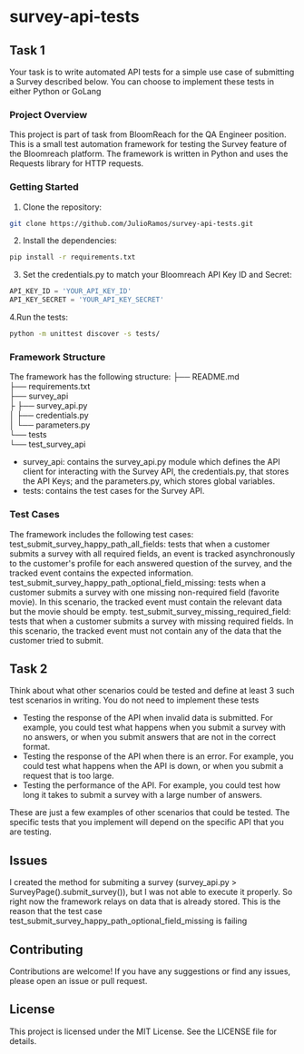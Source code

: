 ﻿# survey-api-tests

## Task 1
Your task is to write automated API tests for a simple use case of submitting a Survey described below. You can choose to implement these tests in either Python or GoLang

### Project Overview
This project is part of task from BloomReach for the QA Engineer position. This is a small test automation framework for testing the Survey feature of the Bloomreach platform. The framework is written in Python and uses the Requests library for HTTP requests.

### Getting Started
1. Clone the repository:
``` bash
git clone https://github.com/JulioRamos/survey-api-tests.git
```

2. Install the dependencies:
``` bash
pip install -r requirements.txt
```

3. Set the credentials.py to match your Bloomreach API Key ID and Secret:
``` python
API_KEY_ID = 'YOUR_API_KEY_ID'
API_KEY_SECRET = 'YOUR_API_KEY_SECRET'
```

4.Run the tests:
``` bash
python -m unittest discover -s tests/
```

### Framework Structure
The framework has the following structure:
├── README.md  
├── requirements.txt  
├── survey_api  
├   ├── survey_api.py  
│   ├── credentials.py  
│   └── parameters.py  
└── tests  
    └── test_survey_api  


* survey_api: contains the survey_api.py module which defines the API client for interacting with the Survey API, the credentials.py, that stores the API Keys; and the parameters.py, which stores global variables.
* tests: contains the test cases for the Survey API.

### Test Cases
The framework includes the following test cases:
test_submit_survey_happy_path_all_fields: tests that when a customer submits a survey with all required fields, an event is tracked asynchronously to the customer's profile for each answered question of the survey, and the tracked event contains the expected information.
test_submit_survey_happy_path_optional_field_missing: tests when a customer submits a survey with one missing non-required field (favorite movie). In this scenario, the tracked event must contain the relevant data but the movie should be empty.
test_submit_survey_missing_required_field: tests that when a customer submits a survey with missing required fields. In this scenario, the tracked event must not contain any of the data that the customer tried to submit.

## Task 2
Think about what other scenarios could be tested and define at least 3 such test scenarios in writing. You do not need to implement these tests

* Testing the response of the API when invalid data is submitted. For example, you could test what happens when you submit a survey with no answers, or when you submit answers that are not in the correct format.
* Testing the response of the API when there is an error. For example, you could test what happens when the API is down, or when you submit a request that is too large.
* Testing the performance of the API. For example, you could test how long it takes to submit a survey with a large number of answers.

These are just a few examples of other scenarios that could be tested. The specific tests that you implement will depend on the specific API that you are testing.

## Issues
I created the method for submiting a survey (survey_api.py > SurveyPage().submit_survey()), but I was not able to execute it properly. So right now the framework relays on data that is already stored. This is the reason that the test case  test_submit_survey_happy_path_optional_field_missing is failing

## Contributing
Contributions are welcome! If you have any suggestions or find any issues, please open an issue or pull request.

## License
This project is licensed under the MIT License. See the LICENSE file for details.
